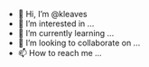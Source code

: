 - 👋 Hi, I’m @kleaves
- 👀 I’m interested in ...
- 🌱 I’m currently learning ...
- 💞️ I’m looking to collaborate on ...
- 📫 How to reach me ...

<!---
kleaves/kleaves is a ✨ special ✨ repository because its `README.md` (this file) appears on your GitHub profile.
You can click the Preview link to take a look at your changes.
--->
